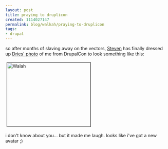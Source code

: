 ```yaml
--- 
layout: post
title: praying to druplicon
created: 1114027147
permalink: blog/walkah/praying-to-druplicon
tags: 
- drupal
---
```

<p>
so after months of slaving away on the vectors, <a href="http://www.acko.net/" title="Steven Wittens a.k.a. UnConeD">Steven</a> has finally dressed up <a href="http://www.buytaert.net/albums/drupal-conference-2005/1/" title="James Walker praying to druplicon">Dries' photo</a> of me from DrupalCon to look something like this:
</p><p>
<a href="http://walkah.net/files/walah.png" onclick="window.open('http://walkah.net/files/walah.png','popup','width=650,height=500,scrollbars=no,resizable=yes,toolbar=no,directories=no,location=no,menubar=no,status=yes,left=0,top=0');return false"><img src="http://walkah.net/files/walah-tm.jpg" height="200" width="260" border="1" hspace="4" vspace="4" alt="Walah" /></a>
</p><p>
i don't know about you... but it made me laugh. looks like i've got a new avatar ;)
</p>
